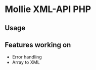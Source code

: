 Mollie XML-API PHP
=========================================

Usage
-----


Features working on
------------
- Error handling
- Array to XML